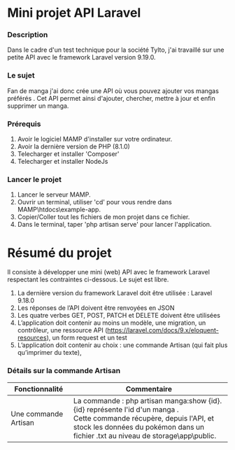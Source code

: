 # Mini projet API Laravel

### Description
Dans le cadre d'un test technique pour la société Tylto, j'ai travaillé sur une petite API avec le framework Laravel version 9.19.0. 

### Le sujet
Fan de manga j'ai donc crée une  API où vous pouvez ajouter vos mangas préférés . Cet API permet ainsi  d'ajouter, chercher, mettre à jour et enfin supprimer un manga.

### Prérequis

1. Avoir le logiciel MAMP d'installer sur votre ordinateur.
2. Avoir la dernière version de PHP (8.1.0)
3. Telecharger et installer 'Composer'
4. Telecharger et installer NodeJs

### Lancer le projet

1. Lancer le serveur MAMP.
2. Ouvrir un terminal, utiliser 'cd' pour vous rendre dans MAMP\htdocs\example-app.
3. Copier/Coller tout les fichiers de mon projet dans ce fichier.
5. Dans le terminal, taper 'php artisan serve' pour lancer l'application.

# Résumé du projet
Il consiste à développer une mini (web) API avec le framework Laravel respectant les contraintes ci-dessous. Le sujet est libre.
1. La dernière version du framework Laravel doit être utilisée : Laravel 9.18.0
2. Les réponses de l’API doivent être renvoyées en JSON
3. Les quatre verbes GET, POST, PATCH et DELETE doivent être utilisées
4. L’application doit contenir au moins un modèle, une migration, un contrôleur, une ressource API (https://laravel.com/docs/9.x/eloquent-resources), un form request et un test
5. L’application doit contenir au choix : une commande Artisan (qui fait plus qu’imprimer du texte), 

 
### Détails sur la commande Artisan 
| Fonctionnalité              | Commentaire                                   | 
| ------------------- | ---------------------------------------- | 
| Une commande Artisan         |  La commande : php artisan manga:show {id}.<br>{id} représente l'id d'un manga .<br>Cette commande récupère,  depuis l'API, et stock les données du pokémon dans un fichier .txt au niveau de storage\app\public. |
